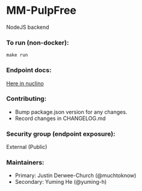 # MM-PulpFree

NodeJS backend

### To run (non-docker):

`make run`

### Endpoint docs:

[Here in nuclino](https://app.nuclino.com/Minutes-Made/Minutes-Made/Endpoints-3374566e-2117-4b45-b6bc-b518c2680bd0)

### Contributing:

- Bump package.json version for any changes.
- Record changes in CHANGELOG.md

### Security group (endpoint exposure):

External (Public)

### Maintainers:

- Primary: Justin Derwee-Church (@muchtoknow)
- Secondary: Yuming He (@yuming-h)
